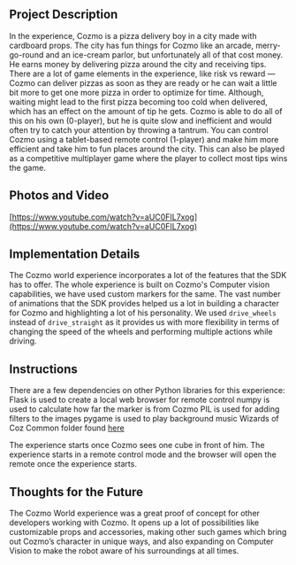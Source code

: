 ## Project Description

In the experience, Cozmo is a pizza delivery boy in a city made with cardboard props. The city has fun things for Cozmo like an arcade, merry-go-round and an ice-cream parlor, but unfortunately all of that cost money. He earns money by delivering pizza around the city and receiving tips. There are a lot of game elements in the experience, like risk vs reward — Cozmo can deliver pizzas as soon as they are ready or he can wait a little bit more to get one more pizza in order to optimize for time. Although, waiting might lead to the first pizza becoming too cold when delivered, which has an effect on the amount of tip he gets. Cozmo is able to do all of this on his own (0-player), but he is quite slow and inefficient and would often try to catch your attention by throwing a tantrum. You can control Cozmo using a tablet-based remote control (1-player) and make him more efficient and take him to fun places around the city. This can also be played as a competitive multiplayer game where the player to collect most tips wins the game.

## Photos and Video

[https://www.youtube.com/watch?v=aUC0FIL7xog](https://www.youtube.com/watch?v=aUC0FIL7xog)

## Implementation Details

The Cozmo world experience incorporates a lot of the features that the SDK has to offer. The whole experience is built on Cozmo's Computer vision capabilities, we have used custom markers for the same. The vast number of animations that the SDK provides helped us a lot in building a character for Cozmo and highlighting a lot of his personality. We used ``drive_wheels`` instead of ``drive_straight`` as it provides us with more flexibility in terms of changing the speed of the wheels and performing multiple actions while driving. 

## Instructions

There are a few dependencies on other Python libraries for this experience:
Flask is used to create a local web browser for remote control
numpy is used to calculate how far the marker is from Cozmo
PIL is used for adding filters to the images
pygame is used to play background music
Wizards of Coz Common folder found [here](https://github.com/Wizards-of-Coz/Common)

The experience starts once Cozmo sees one cube in front of him. The experience starts in a remote control mode and the browser will open the remote once the experience starts.

## Thoughts for the Future
The Cozmo World experience was a great proof of concept for other developers working with Cozmo. It opens up a lot of possibilities like customizable props and accessories, making other such games which bring out Cozmo’s character in unique ways, and also expanding on Computer Vision to make the robot aware of his surroundings at all times. 
